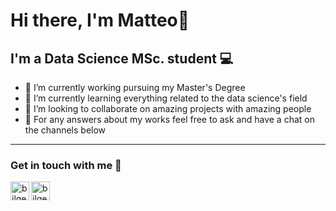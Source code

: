 # Hi there, I'm Matteo👋

## I'm a Data Science MSc. student 💻

- 🔭 I’m currently working pursuing my Master's Degree
- 🌱 I’m currently learning everything related to the data science's field
- 👯 I’m looking to collaborate on amazing projects with amazing people
- 💬 For any answers about my works feel free to ask and have a chat on the channels below

---

### Get in touch with me 📝

[<img align="left" alt="bilgehangecici | LinkedIn" height="30px" src="https://img.icons8.com/color/344/linkedin-2--v1.png" />][linkedin]
[<img align="left" alt="bilgehangecici | Telegram" height="30px" src="https://img.icons8.com/color/344/telegram-app--v1.png"/>][telegram]

[linkedin]: https://www.linkedin.com/in/matteo-pancini-a014381b9
[telegram]: https://t.me/matteopancini

